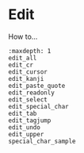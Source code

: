 # Edit

How to...

```{toctree}
:maxdepth: 1
edit_all
edit_cr
edit_cursor
edit_kanji
edit_paste_quote
edit_readonly
edit_select
edit_special_char
edit_tab
edit_tagjump
edit_undo
edit_upper
special_char_sample
```
